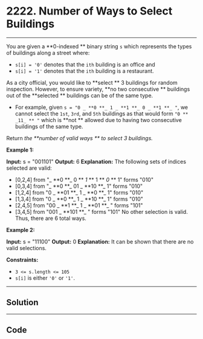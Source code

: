 # 2222. Number of Ways to Select Buildings

---

You are given a **0-indexed ** binary string `s` which represents the types of buildings along a street where:

  * `s[i] = '0'` denotes that the `ith` building is an office and
  * `s[i] = '1'` denotes that the `ith` building is a restaurant.



As a city official, you would like to **select ** 3 buildings for random inspection. However, to ensure variety, **no two consecutive ** buildings out of the **selected ** buildings can be of the same type.

  * For example, given `s = "0 _ **0 **_ 1 _ **1 **_ 0 _ **1 **_ "`, we cannot select the `1st`, `3rd`, and `5th` buildings as that would form `"0 ** _11_ ** "` which is **not ** allowed due to having two consecutive buildings of the same type.



Return _the **number of valid ways ** to select 3 buildings._

 

**Example 1:**


**Input:** s = "001101"
**Output:** 6
**Explanation:** 
The following sets of indices selected are valid:
- [0,2,4] from "_ **0 **_ 0 ** _1_ ** 1 ** _0_ ** 1" forms "010"
- [0,3,4] from "_ **0 **_ 01 _ **10 **_ 1" forms "010"
- [1,2,4] from "0 _ **01 **_ 1 _ **0 **_ 1" forms "010"
- [1,3,4] from "0 _ **0 **_ 1 _ **10 **_ 1" forms "010"
- [2,4,5] from "00 _ **1 **_ 1 _ **01 **_ " forms "101"
- [3,4,5] from "001 _ **101 **_ " forms "101"
No other selection is valid. Thus, there are 6 total ways.


**Example 2:**


**Input:** s = "11100"
**Output:** 0
**Explanation:** It can be shown that there are no valid selections.


 

**Constraints:**

  * `3 <= s.length <= 105`
  * `s[i]` is either `'0'` or `'1'`.

---

## Solution



---

## Code
```python


```